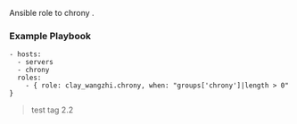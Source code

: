 Ansible role to chrony .

### Example Playbook

```
- hosts:
  - servers
  - chrony
  roles:
    - { role: clay_wangzhi.chrony, when: "groups['chrony']|length > 0" }
```

> test tag 2.2
